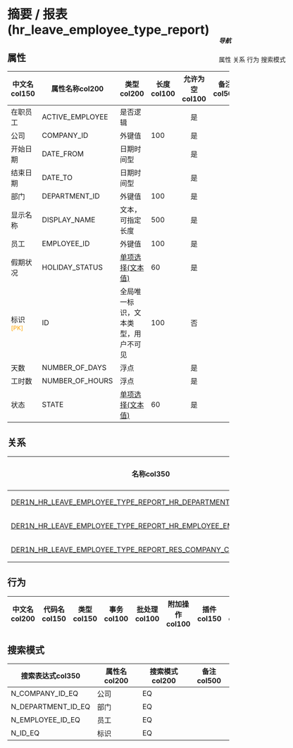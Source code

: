 # 摘要 / 报表(hr_leave_employee_type_report)  <!-- {docsify-ignore-all} -->


## 属性
|    中文名col150 | 属性名称col200           | 类型col200     | 长度col100    |允许为空col100    |  备注col500  |
| --------   |------------| -----  | -----  | :----: | -------- |
|在职员工|ACTIVE_EMPLOYEE|是否逻辑||是||
|公司|COMPANY_ID|外键值|100|是||
|开始日期|DATE_FROM|日期时间型||是||
|结束日期|DATE_TO|日期时间型||是||
|部门|DEPARTMENT_ID|外键值|100|是||
|显示名称|DISPLAY_NAME|文本，可指定长度|500|是||
|员工|EMPLOYEE_ID|外键值|100|是||
|假期状况|HOLIDAY_STATUS|[单项选择(文本值)](index/dictionary_index#hr_leave_employee_type_report_holiday_status "假期状况")|60|是||
|标识<sup class="footnote-symbol"><font color=orange>[PK]</font></sup>|ID|全局唯一标识，文本类型，用户不可见|100|否||
|天数|NUMBER_OF_DAYS|浮点||是||
|工时数|NUMBER_OF_HOURS|浮点||是||
|状态|STATE|[单项选择(文本值)](index/dictionary_index#hr_leave_employee_type_report_state "状态")|60|是||


## 关系

<el-row>
<el-tabs v-model="show_der">
<el-tab-pane label="从关系" name="minor">

|  名称col350   | 主实体col200   | 关系类型col200   |    备注col500  |
| -------- |---------- |-----------|----- |
|[DER1N_HR_LEAVE_EMPLOYEE_TYPE_REPORT_HR_DEPARTMENT_DEPARTMENT_ID](der/DER1N_HR_LEAVE_EMPLOYEE_TYPE_REPORT_HR_DEPARTMENT_DEPARTMENT_ID)|[部门(HR_DEPARTMENT)](module/hr/hr_department)|1:N关系||
|[DER1N_HR_LEAVE_EMPLOYEE_TYPE_REPORT_HR_EMPLOYEE_EMPLOYEE_ID](der/DER1N_HR_LEAVE_EMPLOYEE_TYPE_REPORT_HR_EMPLOYEE_EMPLOYEE_ID)|[员工(HR_EMPLOYEE)](module/hr/hr_employee)|1:N关系||
|[DER1N_HR_LEAVE_EMPLOYEE_TYPE_REPORT_RES_COMPANY_COMPANY_ID](der/DER1N_HR_LEAVE_EMPLOYEE_TYPE_REPORT_RES_COMPANY_COMPANY_ID)|[公司(RES_COMPANY)](module/base/res_company)|1:N关系||

</el-tab-pane>
</el-tabs>
</el-row>

## 行为
| 中文名col200    | 代码名col150    | 类型col150    | 事务col100   | 批处理col100   | 附加操作col100  | 插件col150    |  备注col300  |
| -------- |---------- |----------- |:----:|:----:|---------| ----- | ----- |

## 搜索模式
|   搜索表达式col350   |    属性名col200    |    搜索模式col200        |备注col500  |
| -------- |------------|------------|------|
|N_COMPANY_ID_EQ|公司|EQ||
|N_DEPARTMENT_ID_EQ|部门|EQ||
|N_EMPLOYEE_ID_EQ|员工|EQ||
|N_ID_EQ|标识|EQ||

<div style="display: block; overflow: hidden; position: fixed; top: 140px; right: 100px;">

##### 导航
<el-anchor >
<el-anchor-link :href="`#/module/hr/hr_leave_employee_type_report?id=属性`">
  属性
</el-anchor-link>
<el-anchor-link :href="`#/module/hr/hr_leave_employee_type_report?id=关系`">
  关系
</el-anchor-link>
<el-anchor-link :href="`#/module/hr/hr_leave_employee_type_report?id=行为`">
  行为
</el-anchor-link>
<el-anchor-link :href="`#/module/hr/hr_leave_employee_type_report?id=搜索模式`">
  搜索模式
</el-anchor-link>
</el-anchor>
</div>

<script>
 const { createApp } = Vue
  createApp({
    data() {
      return {
show_der:'minor',


      }
    },
    methods: {
    }
  }).use(ElementPlus).mount('#app')
</script>